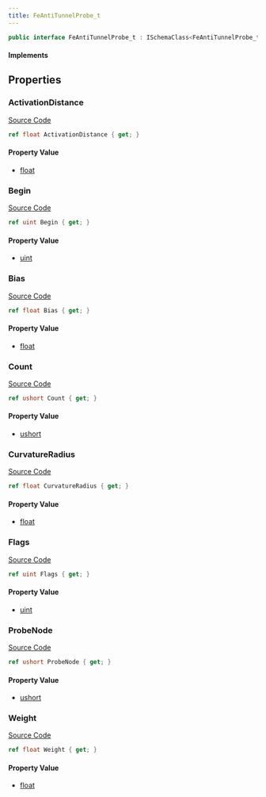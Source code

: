 ```yaml
---
title: FeAntiTunnelProbe_t
---
```


```csharp
public interface FeAntiTunnelProbe_t : ISchemaClass<FeAntiTunnelProbe_t>, ISchemaField, ISchemaClass, INativeHandle
```

#### Implements

## Properties

### ActivationDistance

[Source Code](https://github.com/swiftly-solution/swiftlys2/blob/main/managed/src/SwiftlyS2.Generated/Schemas/Interfaces/FeAntiTunnelProbe_t.cs#L27)

```csharp
ref float ActivationDistance { get; }
```

#### Property Value

- [float](https://learn.microsoft.com/dotnet/api/system.single)

### Begin

[Source Code](https://github.com/swiftly-solution/swiftlys2/blob/main/managed/src/SwiftlyS2.Generated/Schemas/Interfaces/FeAntiTunnelProbe_t.cs#L25)

```csharp
ref uint Begin { get; }
```

#### Property Value

- [uint](https://learn.microsoft.com/dotnet/api/system.uint32)

### Bias

[Source Code](https://github.com/swiftly-solution/swiftlys2/blob/main/managed/src/SwiftlyS2.Generated/Schemas/Interfaces/FeAntiTunnelProbe_t.cs#L31)

```csharp
ref float Bias { get; }
```

#### Property Value

- [float](https://learn.microsoft.com/dotnet/api/system.single)

### Count

[Source Code](https://github.com/swiftly-solution/swiftlys2/blob/main/managed/src/SwiftlyS2.Generated/Schemas/Interfaces/FeAntiTunnelProbe_t.cs#L23)

```csharp
ref ushort Count { get; }
```

#### Property Value

- [ushort](https://learn.microsoft.com/dotnet/api/system.uint16)

### CurvatureRadius

[Source Code](https://github.com/swiftly-solution/swiftlys2/blob/main/managed/src/SwiftlyS2.Generated/Schemas/Interfaces/FeAntiTunnelProbe_t.cs#L29)

```csharp
ref float CurvatureRadius { get; }
```

#### Property Value

- [float](https://learn.microsoft.com/dotnet/api/system.single)

### Flags

[Source Code](https://github.com/swiftly-solution/swiftlys2/blob/main/managed/src/SwiftlyS2.Generated/Schemas/Interfaces/FeAntiTunnelProbe_t.cs#L19)

```csharp
ref uint Flags { get; }
```

#### Property Value

- [uint](https://learn.microsoft.com/dotnet/api/system.uint32)

### ProbeNode

[Source Code](https://github.com/swiftly-solution/swiftlys2/blob/main/managed/src/SwiftlyS2.Generated/Schemas/Interfaces/FeAntiTunnelProbe_t.cs#L21)

```csharp
ref ushort ProbeNode { get; }
```

#### Property Value

- [ushort](https://learn.microsoft.com/dotnet/api/system.uint16)

### Weight

[Source Code](https://github.com/swiftly-solution/swiftlys2/blob/main/managed/src/SwiftlyS2.Generated/Schemas/Interfaces/FeAntiTunnelProbe_t.cs#L17)

```csharp
ref float Weight { get; }
```

#### Property Value

- [float](https://learn.microsoft.com/dotnet/api/system.single)

